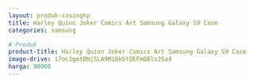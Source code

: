 ```yaml
---
layout: produk-casinghp
title: Harley Quinn Joker Comics Art Samsung Galaxy S9 Case
categories: samsung

# Produk
product-title: Harley Quinn Joker Comics Art Samsung Galaxy S9 Case
image-drive: 17oc1gotBNj5LA9M18kStQEFmQBloJSa4
harga: 90000
---
```

